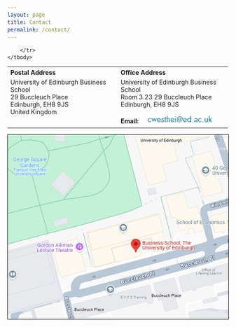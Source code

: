 ```yaml
---
layout: page
title: Contact
permalink: /contact/
---
```


<!-- <iframe src="https://www.google.com/maps/place/Business+School,+The+University+of+Edinburgh/@55.9429102,-3.1885297,18z/data=!4m6!3m5!1s0x4887c783a7834b83:0xbd87d24a2b46d2a2!8m2!3d55.9429072!4d-3.1872369!16s%2Fm%2F03nnz9l?entry=ttu&g_ep=EgoyMDI1MDEyOC4wIKXMDSoASAFQAw%3D%3D" width="600" height="500"></iframe> -->
<style>
th, td {
	text-align:left;
	vertical-align:top;
	padding-right:1em;
}
td {
	padding-bottom:0.5em;
}
.subtitle {
	font-weight:bold;
	width:4em;
	display:inline-block;
}
</style>
<table >
	<tbody >
		<tr>
			<th>Postal Address</th>
			<th>Office Address</th>
		</tr>
		<tr>
			<td >
				University of Edinburgh Business School<br/>
				29 Buccleuch Place<br/>
				Edinburgh, EH8 9JS<br/>
				United Kingdom<br/>
				<br/>
				<!-- <a href="https://www.google.com/maps/dir//Oskar-Morgenstern-Platz+1,+1090+Wien,+Österreich/@48.2194308,16.3634571,16z/data=!4m9!4m8!1m0!1m5!1m1!1s0x476d07baf109a1a7:0x11dafb3fdc93d2cf!2m2!1d16.3678345!2d48.2194309!3e0" target ="_blank"><b>Route planner</b></a> -->
			</td>
			<td>
				University of Edinburgh Business School<br/>
				Room 3.23
				29 Buccleuch Place<br/>
				Edinburgh, EH8 9JS<br/>
				<br/>
				<div class="subtitle">Email:</div>
				<a href="mailto:cwesthei@ed.ac.uk"><img src="/images/email_ed.png"></a>
			</td>

		</tr>
	</tbody>
</table>
<div >
<a href="https://www.google.com/maps/place/Business+School,+The+University+of+Edinburgh/@55.9429102,-3.1885297,18z/data=!4m6!3m5!1s0x4887c783a7834b83:0xbd87d24a2b46d2a2!8m2!3d55.9429072!4d-3.1872369!16s%2Fm%2F03nnz9l?entry=ttu&g_ep=EgoyMDI1MDEyOC4wIKXMDSoASAFQAw%3D%3D" target ="_blank">
<img src="/images/uebs_map.png" style="border:1px solid black;"/></a>
</div>

